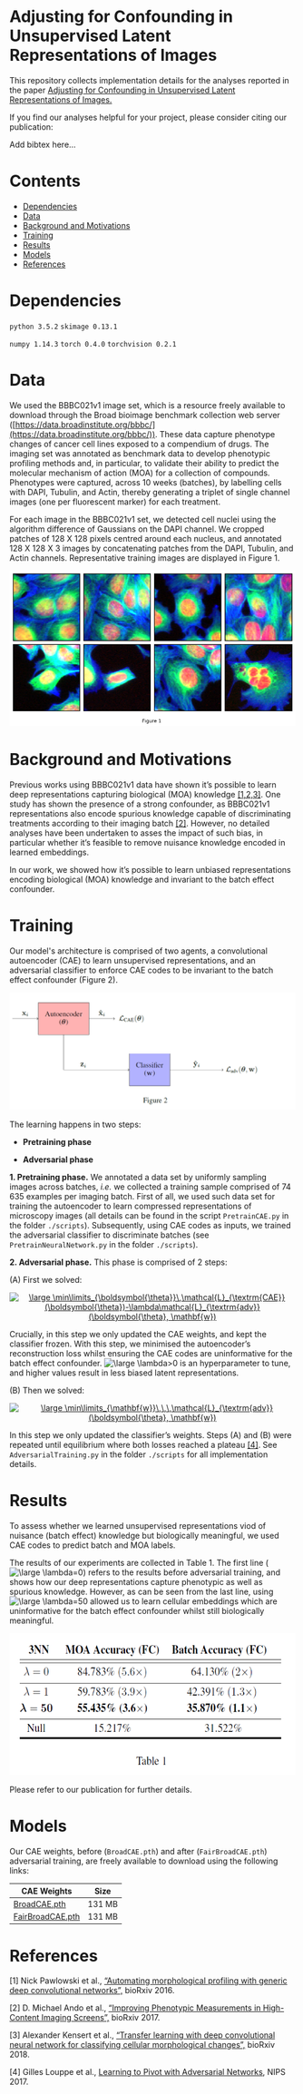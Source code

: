 # Adjusting for Confounding in Unsupervised Latent Representations of Images

This repository collects implementation details for the analyses reported in the paper [Adjusting for Confounding in Unsupervised Latent Representations of Images.](url)

If you find our analyses helpful for your project, please consider citing our publication:

Add bibtex here...

# Contents

- [Dependencies](#dependencies)
- [Data](#data)
- [Background and Motivations](#background-and-motivations)
- [Training](#training)
- [Results](#results)
- [Models](#models)
- [References](#references)

# Dependencies

`python 3.5.2`
`skimage 0.13.1`

`numpy 1.14.3`
`torch 0.4.0`
`torchvision 0.2.1`

# Data 

We used the BBBC021v1 image set, which is a resource freely available to download through the Broad bioimage benchmark collection web server ([https://data.broadinstitute.org/bbbc/](https://data.broadinstitute.org/bbbc/)). These data capture phenotype changes of cancer cell lines exposed to a compendium of drugs. The imaging set was annotated as benchmark data to develop phenotypic profiling methods and, in particular, to validate their ability to predict the molecular mechanism of action (MOA) for a collection of compounds. Phenotypes were captured, across 10 weeks (batches), by labelling cells with DAPI, Tubulin, and Actin, thereby generating a triplet of single channel images (one per fluorescent marker) for each treatment.

For each image in the BBBC021v1 set, we detected cell nuclei using the algorithm difference of Gaussians on the DAPI channel. We cropped patches of 128 X 128 pixels centred around each nucleus, and annotated 128 X 128 X 3 images by concatenating patches from the DAPI, Tubulin, and Actin channels. Representative training images are displayed in Figure 1.

![](examples.png)

# Background and Motivations

Previous works using BBBC021v1 data have shown it’s possible to learn deep representations capturing biological (MOA) knowledge [[1,2,3]](#references). One study has shown the presence of a strong confounder, as BBBC021v1 representations also encode spurious knowledge capable of discriminating treatments according to their imaging batch [[2]](#references).  However, no detailed analyses have been undertaken to asses the impact of such bias, in particular whether it’s feasible to remove nuisance knowledge encoded in learned embeddings.

In our work, we showed how it’s possible to learn unbiased representations encoding biological (MOA) knowledge and invariant to the batch effect confounder.

# Training

Our model's architecture is comprised of two agents, a convolutional autoencoder (CAE) to learn unsupervised representations, and an adversarial classifier to enforce CAE codes to be invariant to the batch effect confounder (Figure 2).

![](architecture.png)

The learning happens in two steps:

- **Pretraining phase**

- **Adversarial phase**

**1. Pretraining phase.** We annotated a data set by uniformly sampling images across batches, _i.e._ we collected a training sample comprised of 74 635 examples per imaging batch. First of all, we used such data set for training the autoencoder to learn compressed representations of microscopy images (all details can be found in the script ``PretrainCAE.py`` in the folder ``./scripts``). Subsequently, using CAE codes as inputs, we trained the adversarial classifier to discriminate batches (see ``PretrainNeuralNetwork.py`` in the folder ``./scripts``).


**2. Adversarial phase.** This phase is comprised of 2 steps:

(A) First we solved:

<p align="center"><a href="https://www.codecogs.com/eqnedit.php?latex=\large&space;\min\limits_{\boldsymbol{\theta}}\,\mathcal{L}_{\textrm{CAE}}(\boldsymbol{\theta})-\lambda\mathcal{L}_{\textrm{adv}}(\boldsymbol{\theta},&space;\mathbf{w})" target="_blank"><img src="https://latex.codecogs.com/svg.latex?\large&space;\min\limits_{\boldsymbol{\theta}}\,\mathcal{L}_{\textrm{CAE}}(\boldsymbol{\theta})-\lambda\mathcal{L}_{\textrm{adv}}(\boldsymbol{\theta},&space;\mathbf{w})" title="\large \min\limits_{\boldsymbol{\theta}}\,\mathcal{L}_{\textrm{CAE}}(\boldsymbol{\theta})-\lambda\mathcal{L}_{\textrm{adv}}(\boldsymbol{\theta}, \mathbf{w})" /></a></p>

Crucially, in this step we only updated the CAE weights, and kept the classifier frozen. With this step, we minimised the autoencoder’s reconstruction loss whilst ensuring the CAE codes are uninformative for the batch effect confounder. <img src="https://latex.codecogs.com/svg.latex?\inline&space;\large&space;\lambda>0" title="\large \lambda>0" /> is an hyperparameter to tune, and higher values result in less biased latent representations.

(B) Then we solved:

<p align="center"><a href="https://www.codecogs.com/eqnedit.php?latex=\large&space;\min\limits_{\mathbf{w}}\,\,\,\mathcal{L}_{\textrm{adv}}(\boldsymbol{\theta},&space;\mathbf{w})" target="_blank"><img src="https://latex.codecogs.com/svg.latex?\large&space;\min\limits_{\mathbf{w}}\,\,\,\mathcal{L}_{\textrm{adv}}(\boldsymbol{\theta},&space;\mathbf{w})" title="\large \min\limits_{\mathbf{w}}\,\,\,\mathcal{L}_{\textrm{adv}}(\boldsymbol{\theta}, \mathbf{w})" /></a></p>

In this step we only updated the classifier’s weights. Steps (A) and (B) were repeated until equilibrium where both losses reached a plateau [[4]](#references). See ``AdversarialTraining.py`` in the folder ``./scripts`` for all implementation details.

# Results

To assess whether we learned unsupervised representations viod of nuisance (batch effect) knowledge but biologically meaningful, we used CAE codes to predict batch and MOA labels. 

The results of our experiments are collected in Table 1. The first line (<img src="https://latex.codecogs.com/svg.latex?\inline&space;\large&space;\lambda=0" title="\large \lambda=0" />) refers to the results before adversarial training, and shows how our deep representations capture phenotypic as well as spurious knowledge. However, as can be seen from the last line, using <img src="https://latex.codecogs.com/svg.latex?\inline&space;\large&space;\lambda=50" title="\large \lambda=50" /> allowed us to learn cellular embeddings which are uninformative for the batch effect confounder whilst still biologically meaningful.

<p align="center"><img src="./results.png" height="250" width="550"></p>

Please refer to our publication for further details.  

# Models

Our CAE weights, before (``BroadCAE.pth``) and after (``FairBroadCAE.pth``) adversarial training, are freely available to download using the following links:

| CAE Weights | Size |
| --- | --- |
| [BroadCAE.pth](https://drive.google.com/file/d/1y2lifE13BlNXXiQs-47UtSlu_Cbe2ied/view?usp=sharing) | 131 MB |
| [FairBroadCAE.pth](https://drive.google.com/file/d/1plWByTaKo3YaCKKXNAhwLg7f5Id0nl8f/view?usp=sharing) | 131 MB |

# References

[1] Nick Pawlowski et al., [“Automating morphological profiling with generic deep convolutional
networks”,](https://www.biorxiv.org/content/early/2016/11/02/085118) bioRxiv 2016.

[2] D. Michael Ando et al., [“Improving Phenotypic Measurements in
High-Content Imaging Screens”,](https://www.biorxiv.org/content/early/2017/07/10/161422) bioRxiv 2017.

[3] Alexander Kensert et al., [“Transfer learning with deep convolutional neural network for classifying cellular morphological changes”,](https://www.biorxiv.org/content/early/2018/06/14/345728) bioRxiv 2018.

[4] Gilles Louppe et al., [Learning to Pivot with Adversarial Networks](https://arxiv.org/abs/1611.01046), NIPS 2017.


